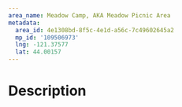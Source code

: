 ```yaml
---
area_name: Meadow Camp, AKA Meadow Picnic Area
metadata:
  area_id: 4e1308bd-8f5c-4e1d-a56c-7c49602645a2
  mp_id: '109506973'
  lng: -121.37577
  lat: 44.00157
---
```

# Description
